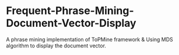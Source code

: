 # Frequent-Phrase-Mining-Document-Vector-Display
A phrase mining implementation of ToPMine framework &amp; Using MDS algorithm to display the document vector.
